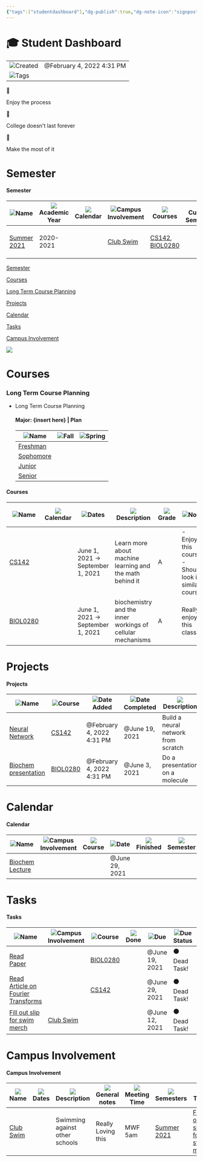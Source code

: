 ```yaml
---
{"tags":["studentdashboard"],"dg-publish":true,"dg-note-icon":"signpost","noteIcon":"signpost","permalink":"/07-indexes/student-dashboard-2/","dgPassFrontmatter":true,"created":"2025-10-16T10:19:31.898+01:00","updated":"2025-10-24T16:54:20.112+01:00"}
---
```


# 🎓 Student Dashboard

|   |   |
|---|---|
|![](Dashboard/Attachments/clock_gray%20100.svg)Created|@February 4, 2022 4:31 PM|
|![](Dashboard/Attachments/list_gray%20879.svg)Tags||

📌

Enjoy the process

📌

College doesn't last forever

📌

Make the most of it

# Semester

#### Semester

|![](Dashboard/Attachments/font_gray%20146.svg)Name|![](Dashboard/Attachments/arrow-circle-down_gray%20919.svg)Academic Year|![](Dashboard/Attachments/arrow-northeast_gray%201170.svg)Calendar|![](Dashboard/Attachments/arrow-northeast_gray%201170.svg)Campus Involvement|![](Dashboard/Attachments/arrow-northeast_gray%201170.svg)Courses|![](Dashboard/Attachments/formula_gray%20454.svg)Current Semester|![](Dashboard/Attachments/calendar_gray%201225.svg)Dates|![](Dashboard/Attachments/arrow-northeast_gray%201170.svg)Projects|![](Dashboard/Attachments/search_gray%20405.svg)Subjects|
|---|---|---|---|---|---|---|---|---|
|[Summer 2021](Student%20Dashboard%20eb15a2c7/Semester/Summer%202021%20b36d88a927354b0380e45a2792d051ca.html)|2020-2021||[Club Swim](Student%20Dashboard%20eb15a2c7/Campus%20Involvement/Club%20Swim%2009f8f09a32414c229953ed68f3b2d806.html)|[CS142](Student%20Dashboard%20eb15a2c7/Courses/CS142%200c1338e9ab364c61b06e4f563d585b65.html), [BIOL0280](Student%20Dashboard%20eb15a2c7/Courses/BIOL0280%20ce88bd9843084007a4194a3b353c3aee.html)||@June 1, 2021 → September 1, 2021|[Biochem presentation](Student%20Dashboard%20eb15a2c7/Projects/Biochem%20presentation%207b5c8fda486b42ed9680c6aadfec0e6a.html), [Neural Network](Student%20Dashboard%20eb15a2c7/Projects/Neural%20Network%20de35fdefdad84ca2a028cb206eb26ea2.html)|Computer Science|

  
  

[Semester](#3e08b0f0-2578-4325-81dd-300573ffa3b1)

[Courses](#899d0fb5-f22f-44bd-9689-ba21716cc31f)

[Long Term Course Planning](#ab5623fa-1197-4a3e-88ea-e80fbb9c9d4b)

[Projects](#76621b5d-db04-43e0-ba46-5aec3b318f2d)

[Calendar](#c68885e8-71e4-4f60-bd35-a190071aaa97)

[Tasks](#41ae6962-cdda-4b40-928f-0b7162cf32b5)

[Campus Involvement](#72d60f4c-af51-41c2-9d04-a2609ca2e531)

[![](Dashboard/Attachments/cambridge.jpeg)](https://images.unsplash.com/20/cambridge.JPG?ixlib=rb-1.2.1&q=85&fm=jpg&crop=entropy&cs=srgb)

# Courses

### Long Term Course Planning

- Long Term Course Planning
    
    #### Major: {insert here} | Plan #
    
    |![](Dashboard/Attachments/font_gray%20146.svg)Name|![](Dashboard/Attachments/description_gray%20333.svg)Fall|![](Dashboard/Attachments/description_gray%20333.svg)Spring|
    |---|---|---|
    |[Freshman](Student%20Dashboard%20eb15a2c7/Major%20%7Binsert%20here%7D%20Plan%20#/Freshman%20d40fd8633799426bb499a047132e1dcb.html)|||
    |[Sophomore](Student%20Dashboard%20eb15a2c7/Major%20%7Binsert%20here%7D%20Plan%20#/Sophomore%20c1d12bedbdb94da381df15b6c01d0d06.html)|||
    |[Junior](Student%20Dashboard%20eb15a2c7/Major%20%7Binsert%20here%7D%20Plan%20#/Junior%209727e6969165477db0cd33a890e00e26.html)|||
    |[Senior](Student%20Dashboard%20eb15a2c7/Major%20%7Binsert%20here%7D%20Plan%20#/Senior%20a6399eaebea64aff83a784ecb4012b68.html)|||
    
      
      
    

#### Courses

|![](Dashboard/Attachments/font_gray%20146.svg)Name|![](Dashboard/Attachments/arrow-northeast_gray%201170.svg)Calendar|![](Dashboard/Attachments/search_gray%20405.svg)Dates|![](Dashboard/Attachments/description_gray%20333.svg)Description|![](Dashboard/Attachments/arrow-circle-down_gray%20919.svg)Grade|![](Dashboard/Attachments/description_gray%20333.svg)Notes|![](Dashboard/Attachments/arrow-northeast_gray%201170.svg)Project|![](Dashboard/Attachments/arrow-northeast_gray%201170.svg)Semester|![](Dashboard/Attachments/arrow-circle-down_gray%20919.svg)Status|![](Dashboard/Attachments/arrow-northeast_gray%201170.svg)Tasks|![](Dashboard/Attachments/arrow-circle-down_gray%20919.svg)Topic|![](Dashboard/Attachments/link_gray%20388.svg)Zoom Link|
|---|---|---|---|---|---|---|---|---|---|---|---|
|[CS142](Student%20Dashboard%20eb15a2c7/Courses/CS142%200c1338e9ab364c61b06e4f563d585b65.html)||June 1, 2021 → September 1, 2021|Learn more about machine learning and the math behind it|A|- Enjoying this course  <br>- Should look into similar courses|[Neural Network](Student%20Dashboard%20eb15a2c7/Projects/Neural%20Network%20de35fdefdad84ca2a028cb206eb26ea2.html)|[Summer 2021](Student%20Dashboard%20eb15a2c7/Semester/Summer%202021%20b36d88a927354b0380e45a2792d051ca.html)|Current|[Read Article on Fourier Transforms](Student%20Dashboard%20eb15a2c7/Tasks/Read%20Article%20on%20Fourier%20Transforms%2023173e17fec2450393de7fb83e98d38c.html)|Computer Science||
|[BIOL0280](Student%20Dashboard%20eb15a2c7/Courses/BIOL0280%20ce88bd9843084007a4194a3b353c3aee.html)||June 1, 2021 → September 1, 2021|biochemistry and the inner workings of cellular mechanisms|A|Really enjoyed this class|[Biochem presentation](Student%20Dashboard%20eb15a2c7/Projects/Biochem%20presentation%207b5c8fda486b42ed9680c6aadfec0e6a.html)|[Summer 2021](Student%20Dashboard%20eb15a2c7/Semester/Summer%202021%20b36d88a927354b0380e45a2792d051ca.html)|Current|[Read Paper](Student%20Dashboard%20eb15a2c7/Tasks/Read%20Paper%208826244750604ba0851c85717cf7360a.html)|||

  
  

# Projects

#### Projects

|![](Dashboard/Attachments/font_gray%20146.svg)Name|![](Dashboard/Attachments/arrow-northeast_gray%201170.svg)Course|![](Dashboard/Attachments/clock_gray%20100.svg)Date Added|![](Dashboard/Attachments/calendar_gray%201225.svg)Date Completed|![](Dashboard/Attachments/description_gray%20333.svg)Description|![](Dashboard/Attachments/arrow-northeast_gray%201170.svg)Semester|![](Dashboard/Attachments/arrow-circle-down_gray%20919.svg)Status|![](Dashboard/Attachments/arrow-northeast_gray%201170.svg)Tasks|
|---|---|---|---|---|---|---|---|
|[Neural Network](Student%20Dashboard%20eb15a2c7/Projects/Neural%20Network%20de35fdefdad84ca2a028cb206eb26ea2.html)|[CS142](Student%20Dashboard%20eb15a2c7/Courses/CS142%200c1338e9ab364c61b06e4f563d585b65.html)|@February 4, 2022 4:31 PM|@June 19, 2021|Build a neural network from scratch|[Summer 2021](Student%20Dashboard%20eb15a2c7/Semester/Summer%202021%20b36d88a927354b0380e45a2792d051ca.html)|In progress||
|[Biochem presentation](Student%20Dashboard%20eb15a2c7/Projects/Biochem%20presentation%207b5c8fda486b42ed9680c6aadfec0e6a.html)|[BIOL0280](Student%20Dashboard%20eb15a2c7/Courses/BIOL0280%20ce88bd9843084007a4194a3b353c3aee.html)|@February 4, 2022 4:31 PM|@June 3, 2021|Do a presentation on a molecule|[Summer 2021](Student%20Dashboard%20eb15a2c7/Semester/Summer%202021%20b36d88a927354b0380e45a2792d051ca.html)|Complete||

  
  

# Calendar

#### Calendar

|![](Dashboard/Attachments/font_gray%20146.svg)Name|![](Dashboard/Attachments/arrow-northeast_gray%201170.svg)Campus Involvement|![](Dashboard/Attachments/arrow-northeast_gray%201170.svg)Course|![](Dashboard/Attachments/calendar_gray%201225.svg)Date|![](Dashboard/Attachments/checkmark-square_gray%20636.svg)Finished|![](Dashboard/Attachments/arrow-northeast_gray%201170.svg)Semester|![](Dashboard/Attachments/arrow-circle-down_gray%20919.svg)Tags|
|---|---|---|---|---|---|---|
|[Biochem Lecture](Student%20Dashboard%20eb15a2c7/Calendar/Biochem%20Lecture%20a0eeae399dab43e7a7e08dbecca2a129.html)|||@June 29, 2021||||

  
  

# Tasks

#### Tasks

|![](Dashboard/Attachments/font_gray%20146.svg)Name|![](Dashboard/Attachments/arrow-northeast_gray%201170.svg)Campus Involvement|![](Dashboard/Attachments/arrow-northeast_gray%201170.svg)Course|![](Dashboard/Attachments/checkmark-square_gray%20636.svg)Done|![](Dashboard/Attachments/calendar_gray%201225.svg)Due|![](Dashboard/Attachments/formula_gray%20454.svg)Due Status|![](Dashboard/Attachments/arrow-northeast_gray%201170.svg)Project|![](Dashboard/Attachments/arrow-circle-down_gray%20919.svg)Status|![](Dashboard/Attachments/list_gray%20879.svg)Tags|
|---|---|---|---|---|---|---|---|---|
|[Read Paper](Student%20Dashboard%20eb15a2c7/Tasks/Read%20Paper%208826244750604ba0851c85717cf7360a.html)||[BIOL0280](Student%20Dashboard%20eb15a2c7/Courses/BIOL0280%20ce88bd9843084007a4194a3b353c3aee.html)||@June 19, 2021|⚫️ Dead Task!||Up Next|Homework|
|[Read Article on Fourier Transforms](Student%20Dashboard%20eb15a2c7/Tasks/Read%20Article%20on%20Fourier%20Transforms%2023173e17fec2450393de7fb83e98d38c.html)||[CS142](Student%20Dashboard%20eb15a2c7/Courses/CS142%200c1338e9ab364c61b06e4f563d585b65.html)||@June 29, 2021|⚫️ Dead Task!||To Do|Homework|
|[Fill out slip for swim merch](Student%20Dashboard%20eb15a2c7/Tasks/Fill%20out%20slip%20for%20swim%20merch%20c3ca4468207442dfbc37fa4d1b4f8100.html)|[Club Swim](Student%20Dashboard%20eb15a2c7/Campus%20Involvement/Club%20Swim%2009f8f09a32414c229953ed68f3b2d806.html)|||@June 12, 2021|⚫️ Dead Task!||Complete|Social|

  
  

# Campus Involvement

#### Campus Involvement

|![](Dashboard/Attachments/font_gray%20146.svg)Name|![](Dashboard/Attachments/arrow-northeast_gray%201170.svg)Dates|![](Dashboard/Attachments/description_gray%20333.svg)Description|![](Dashboard/Attachments/description_gray%20333.svg)General notes|![](Dashboard/Attachments/description_gray%20333.svg)Meeting Time|![](Dashboard/Attachments/arrow-northeast_gray%201170.svg)Semesters|![](Dashboard/Attachments/arrow-northeast_gray%201170.svg)Tasks|![](Dashboard/Attachments/description_gray%20333.svg)Why am I in this club?|
|---|---|---|---|---|---|---|---|
|[Club Swim](Student%20Dashboard%20eb15a2c7/Campus%20Involvement/Club%20Swim%2009f8f09a32414c229953ed68f3b2d806.html)||Swimming against other schools|Really Loving this|MWF 5am|[Summer 2021](Student%20Dashboard%20eb15a2c7/Semester/Summer%202021%20b36d88a927354b0380e45a2792d051ca.html)|[Fill out slip for swim merch](Student%20Dashboard%20eb15a2c7/Tasks/Fill%20out%20slip%20for%20swim%20merch%20c3ca4468207442dfbc37fa4d1b4f8100.html)|Want to get healthier and swim competitively|